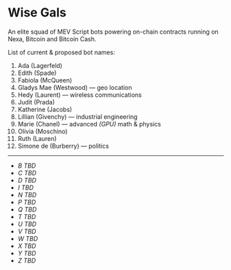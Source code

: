 # Wise Gals

An elite squad of MEV Script bots powering on-chain contracts running on Nexa, Bitcoin and Bitcoin Cash.

List of current & proposed bot names:
01. Ada (Lagerfeld)
00. Edith (Spade)
00. Fabiola (McQueen)
00. Gladys Mae (Westwood) — geo location
00. Hedy (Laurent) — wireless communications
00. Judit (Prada)
00. Katherine (Jacobs)
00. Lillian (Givenchy) — industrial engineering
00. Marie (Chanel) — advanced _(GPU)_ math & physics
00. Olivia (Moschino)
00. Ruth (Lauren)
00. Simone de (Burberry) — politics

---

- _B TBD_
- _C TBD_
- _D TBD_
- _I TBD_
- _N TBD_
- _P TBD_
- _Q TBD_
- _T TBD_
- _U TBD_
- _V TBD_
- _W TBD_
- _X TBD_
- _Y TBD_
- _Z TBD_
